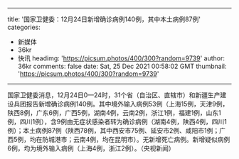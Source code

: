 
---
title: '国家卫健委：12月24日新增确诊病例140例，其中本土病例87例'
categories: 
 - 新媒体
 - 36kr
 - 快讯
headimg: 'https://picsum.photos/400/300?random=9739'
author: 36kr
comments: false
date: Sat, 25 Dec 2021 00:58:02 GMT
thumbnail: 'https://picsum.photos/400/300?random=9739'
---

<div>   
国家卫健委消息，12月24日0—24时，31个省（自治区、直辖市）和新疆生产建设兵团报告新增确诊病例140例。其中境外输入病例53例（上海15例，天津9例，陕西8例，广东6例，广西5例，湖南4例，云南2例，浙江1例，福建1例，山东1例，四川1例），含9例由无症状感染者转为确诊病例（湖南4例，陕西4例，四川1例）；本土病例87例（陕西78例，其中西安市75例、延安市2例、咸阳市1例；广西5例，均在防城港市；云南4例，均在昆明市）。无新增死亡病例。新增疑似病例6例，均为境外输入病例（上海4例，浙江2例）。（央视新闻）  
</div>
            
